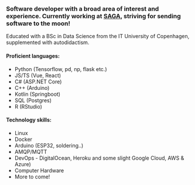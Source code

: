 ### Software developer with a broad area of interest and experience. Currently working at [SAGA](https://asaga.space), striving for sending software to the moon!
Educated with a BSc in Data Science from the IT University of Copenhagen, supplemented with autodidactism.

#### Proficient languages:
* Python (Tensorflow, pd, np, flask etc.)
* JS/TS (Vue, React)
* C# (ASP.NET Core)
* C++ (Arduino)
* Kotlin (Springboot)
* SQL (Postgres)
* R (RStudio)

#### Technology skills:
* Linux
* Docker
* Arduino (ESP32, soldering..)
* AMQP/MQTT
* DevOps - DigitalOcean, Heroku and some slight Google Cloud, AWS & Azure)
* Computer Hardware
* More to come!

<!--
**MariusVB/MariusVB** is a ✨ _special_ ✨ repository because its `README.md` (this file) appears on your GitHub profile.

Here are some ideas to get you started:

- 🔭 I’m currently working on ...
- 🌱 I’m currently learning ...
- 👯 I’m looking to collaborate on ...
- 🤔 I’m looking for help with ...
- 💬 Ask me about ...
- 📫 How to reach me: ...
- 😄 Pronouns: ...
- ⚡ Fun fact: ...
-->

